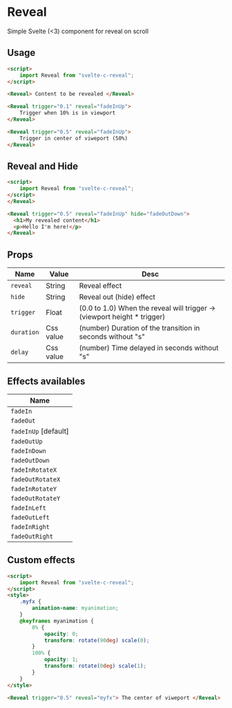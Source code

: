 # Reveal

Simple Svelte (<3) component for reveal on scroll

## Usage

```html
<script>
    import Reveal from "svelte-c-reveal";
</script>

<Reveal> Content to be revealed </Reveal>

<Reveal trigger="0.1" reveal="fadeInUp">
    Trigger when 10% is in viewport
</Reveal>

<Reveal trigger="0.5" reveal="fadeInUp">
    Trigger in center of viweport (50%)
</Reveal>
```

## Reveal and Hide

```html
<script>
    import Reveal from "svelte-c-reveal";
</script>
</Reveal>

<Reveal trigger="0.5" reveal="fadeInUp" hide="fadeOutDown">
  <h1>My revealed content</h1>
  <p>Hello I'm here!</p>
</Reveal>
```

## Props

| Name       | Value     | Desc                                                                      |
| ---------- | --------- | ------------------------------------------------------------------------- |
| `reveal`   | String    | Reveal effect                                                             |
| `hide`     | String    | Reveal out (hide) effect                                                  |
| `trigger`  | Float     | (0.0 to 1.0) When the reveal will trigger -> (viewport height \* trigger) |
| `duration` | Css value | (number) Duration of the transition in seconds without "s"                |
| `delay`    | Css value | (number) Time delayed in seconds without "s"                              |

## Effects availables

| Name                 |
| -------------------- |
| `fadeIn`             |
| `fadeOut`            |
| `fadeInUp` [default] |
| `fadeOutUp`          |
| `fadeInDown`         |
| `fadeOutDown`        |
| `fadeInRotateX`      |
| `fadeOutRotateX`     |
| `fadeInRotateY`      |
| `fadeOutRotateY`     |
| `fadeInLeft`         |
| `fadeOutLeft`        |
| `fadeInRight`        |
| `fadeOutRight`       |

## Custom effects

```html
<script>
    import Reveal from "svelte-c-reveal";
</script>
<style>
    .myfx {
        animation-name: myanimation;
    }
    @keyframes myanimation {
        0% {
            opacity: 0;
            transform: rotate(90deg) scale(0);
        }
        100% {
            opacity: 1;
            transform: rotate(0deg) scale(1);
        }
    }
</style>

<Reveal trigger="0.5" reveal="myfx"> The center of viweport </Reveal>
```
